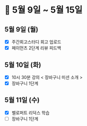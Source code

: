 # 🐯 5월 9일 ~ 5월 15일

## 5월 9일 (월)

- [x] 주간회고스터디 회고 업로드
- [x] 페이먼츠 2단계 리뷰 피드백

## 5월 10일 (화)

- [x] 10시 30분 강의 < 장바구니 미션 소개 >
- [x] 장바구니 1단계

## 5월 11일 (수)

- [x] 벨로퍼트 리덕스 학습
- [ ] 장바구니 1단계
